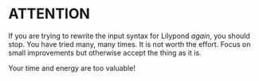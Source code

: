 # ATTENTION

If you are trying to rewrite the input syntax for Lilypond *again*, you should
stop. 
You have tried many, many times.
It is not worth the effort.
Focus on small improvements but otherwise accept the thing as it is.

Your time and energy are too valuable!

